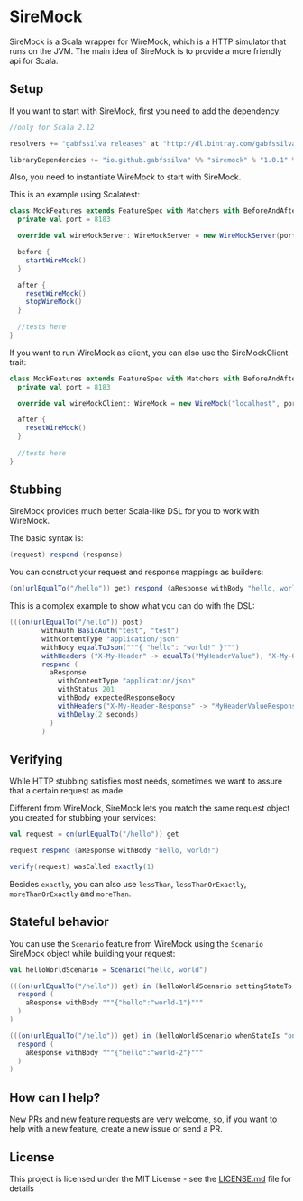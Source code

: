 # SireMock

SireMock is a Scala wrapper for WireMock, which is a HTTP simulator that runs on the JVM.
The main idea of SireMock is to provide a more friendly api for Scala.


## Setup

If you want to start with SireMock, first you need to add the dependency:

```scala
//only for Scala 2.12

resolvers += "gabfssilva releases" at "http://dl.bintray.com/gabfssilva/maven"

libraryDependencies += "io.github.gabfssilva" %% "siremock" % "1.0.1" % "test"
```

Also, you need to instantiate WireMock to start with SireMock.

This is an example using Scalatest:


```scala
class MockFeatures extends FeatureSpec with Matchers with BeforeAndAfter with SireMockServer {
  private val port = 8183

  override val wireMockServer: WireMockServer = new WireMockServer(port)

  before {
    startWireMock()
  }

  after {
    resetWireMock()
    stopWireMock()
  }
  
  //tests here
}
```

If you want to run WireMock as client, you can also use the SireMockClient trait:

```scala
class MockFeatures extends FeatureSpec with Matchers with BeforeAndAfter with SireMockClient {
  private val port = 8183

  override val wireMockClient: WireMock = new WireMock("localhost", port)

  after {
    resetWireMock()
  }
  
  //tests here
}
```

## Stubbing

SireMock provides much better Scala-like DSL for you to work with WireMock.

The basic syntax is:

```scala
(request) respond (response)
```

You can construct your request and response mappings as builders:

```scala
(on(urlEqualTo("/hello")) get) respond (aResponse withBody "hello, world!")
```

This is a complex example to show what you can do with the DSL:

```scala
(((on(urlEqualTo("/hello")) post)
        withAuth BasicAuth("test", "test")
        withContentType "application/json"
        withBody equalToJson("""{ "hello": "world!" }""")
        withHeaders ("X-My-Header" -> equalTo("MyHeaderValue"), "X-My-Other-Header" -> equalTo("MyHeaderValue2")))
        respond (
          aResponse
            withContentType "application/json"
            withStatus 201
            withBody expectedResponseBody
            withHeaders("X-My-Header-Response" -> "MyHeaderValueResponse")
            withDelay(2 seconds)
          )
        )
```

## Verifying

While HTTP stubbing satisfies most needs, sometimes we want to assure that a certain request as made.

Different from WireMock, SireMock lets you match the same request object you created for stubbing your services:

```scala
val request = on(urlEqualTo("/hello")) get

request respond (aResponse withBody "hello, world!")

verify(request) wasCalled exactly(1)
```

Besides `exactly`, you can also use `lessThan`, `lessThanOrExactly`, `moreThanOrExactly` and `moreThan`.

## Stateful behavior

You can use the `Scenario` feature from WireMock using the `Scenario` SireMock object while building your request:

```scala
val helloWorldScenario = Scenario("hello, world")

(((on(urlEqualTo("/hello")) get) in (helloWorldScenario settingStateTo "once")) 
  respond (
    aResponse withBody """{"hello":"world-1"}"""
  )
)

(((on(urlEqualTo("/hello")) get) in (helloWorldScenario whenStateIs "once")) 
  respond (
    aResponse withBody """{"hello":"world-2"}"""
  )
)
```

## How can I help?

New PRs and new feature requests are very welcome, so, if you want to help with a new feature, create a new issue or send a PR.

## License

This project is licensed under the MIT License - see the [LICENSE.md](LICENSE.md) file for details


